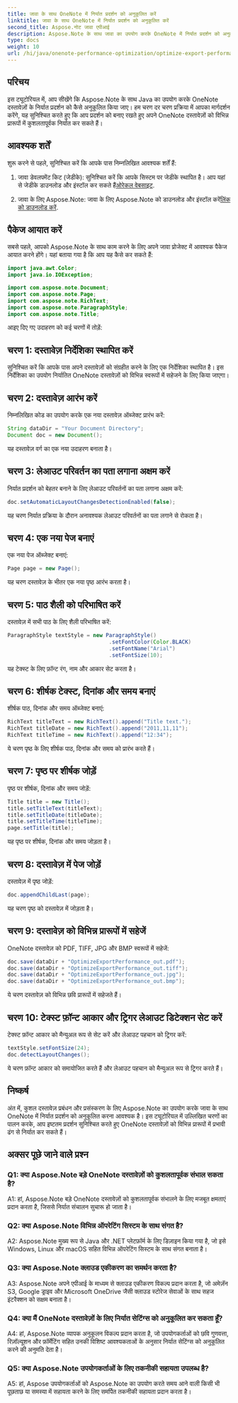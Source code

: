 ```yaml
---
title: जावा के साथ OneNote में निर्यात प्रदर्शन को अनुकूलित करें
linktitle: जावा के साथ OneNote में निर्यात प्रदर्शन को अनुकूलित करें
second_title: Aspose.नोट जावा एपीआई
description: Aspose.Note के साथ जावा का उपयोग करके OneNote में निर्यात प्रदर्शन को अनुकूलित करने का तरीका जानें। चरण-दर-चरण मार्गदर्शन के साथ दस्तावेज़ों को विभिन्न प्रारूपों में कुशलतापूर्वक निर्यात करें।
type: docs
weight: 10
url: /hi/java/onenote-performance-optimization/optimize-export-performance/
---
```

## परिचय

इस ट्यूटोरियल में, आप सीखेंगे कि Aspose.Note के साथ Java का उपयोग करके OneNote दस्तावेज़ों के निर्यात प्रदर्शन को कैसे अनुकूलित किया जाए। हम चरण दर चरण प्रक्रिया में आपका मार्गदर्शन करेंगे, यह सुनिश्चित करते हुए कि आप प्रदर्शन को बनाए रखते हुए अपने OneNote दस्तावेज़ों को विभिन्न प्रारूपों में कुशलतापूर्वक निर्यात कर सकते हैं।

## आवश्यक शर्तें

शुरू करने से पहले, सुनिश्चित करें कि आपके पास निम्नलिखित आवश्यक शर्तें हैं:

1.  जावा डेवलपमेंट किट (जेडीके): सुनिश्चित करें कि आपके सिस्टम पर जेडीके स्थापित है। आप यहां से जेडीके डाउनलोड और इंस्टॉल कर सकते हैं[ओरेकल वेबसाइट](https://www.oracle.com/java/technologies/javase-jdk11-downloads.html).
   
2. जावा के लिए Aspose.Note: जावा के लिए Aspose.Note को डाउनलोड और इंस्टॉल करें[लिंक को डाउनलोड करें](https://releases.aspose.com/note/java/).

## पैकेज आयात करें

सबसे पहले, आपको Aspose.Note के साथ काम करने के लिए अपने जावा प्रोजेक्ट में आवश्यक पैकेज आयात करने होंगे। यहां बताया गया है कि आप यह कैसे कर सकते हैं:

```java
import java.awt.Color;
import java.io.IOException;

import com.aspose.note.Document;
import com.aspose.note.Page;
import com.aspose.note.RichText;
import com.aspose.note.ParagraphStyle;
import com.aspose.note.Title;
```

आइए दिए गए उदाहरण को कई चरणों में तोड़ें:

## चरण 1: दस्तावेज़ निर्देशिका स्थापित करें

सुनिश्चित करें कि आपके पास अपने दस्तावेज़ों को संग्रहीत करने के लिए एक निर्देशिका स्थापित है। इस निर्देशिका का उपयोग निर्यातित OneNote दस्तावेज़ों को विभिन्न स्वरूपों में सहेजने के लिए किया जाएगा।

## चरण 2: दस्तावेज़ आरंभ करें

निम्नलिखित कोड का उपयोग करके एक नया दस्तावेज़ ऑब्जेक्ट प्रारंभ करें:

```java
String dataDir = "Your Document Directory";
Document doc = new Document();
```

यह दस्तावेज़ वर्ग का एक नया उदाहरण बनाता है।

## चरण 3: लेआउट परिवर्तन का पता लगाना अक्षम करें

निर्यात प्रदर्शन को बेहतर बनाने के लिए लेआउट परिवर्तनों का पता लगाना अक्षम करें:

```java
doc.setAutomaticLayoutChangesDetectionEnabled(false);
```

यह चरण निर्यात प्रक्रिया के दौरान अनावश्यक लेआउट परिवर्तनों का पता लगाने से रोकता है।

## चरण 4: एक नया पेज बनाएं

एक नया पेज ऑब्जेक्ट बनाएं:

```java
Page page = new Page();
```

यह चरण दस्तावेज़ के भीतर एक नया पृष्ठ आरंभ करता है।

## चरण 5: पाठ शैली को परिभाषित करें

दस्तावेज़ में सभी पाठ के लिए शैली परिभाषित करें:

```java
ParagraphStyle textStyle = new ParagraphStyle()
                                .setFontColor(Color.BLACK)
                                .setFontName("Arial")
                                .setFontSize(10);
```

यह टेक्स्ट के लिए फ़ॉन्ट रंग, नाम और आकार सेट करता है।

## चरण 6: शीर्षक टेक्स्ट, दिनांक और समय बनाएं

शीर्षक पाठ, दिनांक और समय ऑब्जेक्ट बनाएं:

```java
RichText titleText = new RichText().append("Title text.");
RichText titleDate = new RichText().append("2011,11,11");
RichText titleTime = new RichText().append("12:34");
```

ये चरण पृष्ठ के लिए शीर्षक पाठ, दिनांक और समय को प्रारंभ करते हैं।

## चरण 7: पृष्ठ पर शीर्षक जोड़ें

पृष्ठ पर शीर्षक, दिनांक और समय जोड़ें:

```java
Title title = new Title();
title.setTitleText(titleText);
title.setTitleDate(titleDate);
title.setTitleTime(titleTime);
page.setTitle(title);
```

यह पृष्ठ पर शीर्षक, दिनांक और समय जोड़ता है।

## चरण 8: दस्तावेज़ में पेज जोड़ें

दस्तावेज़ में पृष्ठ जोड़ें:

```java
doc.appendChildLast(page);
```

यह चरण पृष्ठ को दस्तावेज़ में जोड़ता है।

## चरण 9: दस्तावेज़ को विभिन्न प्रारूपों में सहेजें

OneNote दस्तावेज़ को PDF, TIFF, JPG और BMP स्वरूपों में सहेजें:

```java
doc.save(dataDir + "OptimizeExportPerformance_out.pdf");
doc.save(dataDir + "OptimizeExportPerformance_out.tiff");
doc.save(dataDir + "OptimizeExportPerformance_out.jpg");
doc.save(dataDir + "OptimizeExportPerformance_out.bmp");
```

ये चरण दस्तावेज़ को विभिन्न छवि प्रारूपों में सहेजते हैं।

## चरण 10: टेक्स्ट फ़ॉन्ट आकार और ट्रिगर लेआउट डिटेक्शन सेट करें

टेक्स्ट फ़ॉन्ट आकार को मैन्युअल रूप से सेट करें और लेआउट पहचान को ट्रिगर करें:

```java
textStyle.setFontSize(24);
doc.detectLayoutChanges();
```

ये चरण फ़ॉन्ट आकार को समायोजित करते हैं और लेआउट पहचान को मैन्युअल रूप से ट्रिगर करते हैं।

## निष्कर्ष

अंत में, कुशल दस्तावेज़ प्रबंधन और प्रसंस्करण के लिए Aspose.Note का उपयोग करके जावा के साथ OneNote में निर्यात प्रदर्शन को अनुकूलित करना आवश्यक है। इस ट्यूटोरियल में उल्लिखित चरणों का पालन करके, आप इष्टतम प्रदर्शन सुनिश्चित करते हुए OneNote दस्तावेज़ों को विभिन्न प्रारूपों में प्रभावी ढंग से निर्यात कर सकते हैं।

## अक्सर पूछे जाने वाले प्रश्न

### Q1: क्या Aspose.Note बड़े OneNote दस्तावेज़ों को कुशलतापूर्वक संभाल सकता है?

A1: हां, Aspose.Note बड़े OneNote दस्तावेज़ों को कुशलतापूर्वक संभालने के लिए मजबूत क्षमताएं प्रदान करता है, जिससे निर्यात संचालन सुचारू हो जाता है।
   
### Q2: क्या Aspose.Note विभिन्न ऑपरेटिंग सिस्टम के साथ संगत है?

A2: Aspose.Note मुख्य रूप से Java और .NET प्लेटफ़ॉर्म के लिए डिज़ाइन किया गया है, जो इसे Windows, Linux और macOS सहित विभिन्न ऑपरेटिंग सिस्टम के साथ संगत बनाता है।
   
### Q3: क्या Aspose.Note क्लाउड एकीकरण का समर्थन करता है?

A3: Aspose.Note अपने एपीआई के माध्यम से क्लाउड एकीकरण विकल्प प्रदान करता है, जो अमेज़ॅन S3, Google ड्राइव और Microsoft OneDrive जैसी क्लाउड स्टोरेज सेवाओं के साथ सहज इंटरैक्शन को सक्षम बनाता है।
   
### Q4: क्या मैं OneNote दस्तावेज़ों के लिए निर्यात सेटिंग्स को अनुकूलित कर सकता हूँ?

A4: हां, Aspose.Note व्यापक अनुकूलन विकल्प प्रदान करता है, जो उपयोगकर्ताओं को छवि गुणवत्ता, रिज़ॉल्यूशन और फ़ॉर्मेटिंग सहित उनकी विशिष्ट आवश्यकताओं के अनुसार निर्यात सेटिंग्स को अनुकूलित करने की अनुमति देता है।
   
### Q5: क्या Aspose.Note उपयोगकर्ताओं के लिए तकनीकी सहायता उपलब्ध है?

A5: हां, Aspose उपयोगकर्ताओं को Aspose.Note का उपयोग करते समय आने वाली किसी भी पूछताछ या समस्या में सहायता करने के लिए समर्पित तकनीकी सहायता प्रदान करता है।